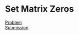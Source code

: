 # Set Matrix Zeros
[Problem](https://leetcode.com/problems/set-matrix-zeroes/description/)  
[Submission](../../../results/SetMatrixZerosSubmission.png)